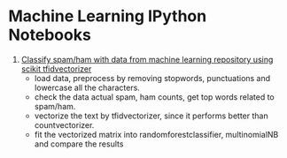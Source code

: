 # Machine Learning IPython Notebooks
1. [Classify spam/ham with data from machine learning repository using scikit tfidvectorizer](https://github.com/NAnnamalai/practice_machine_learning/blob/master/classifying_spam_ham.ipynb "Classify spam/ham with data from machine learning repository using scikit tfidvectorizer")
    * load data, preprocess by removing stopwords, punctuations and lowercase all the characters.
    * check the data actual spam, ham counts, get top words related to spam/ham.
    * vectorize the text by tfidvectorizer, since it performs better than countvectorizer.
    * fit the vectorized matrix into randomforestclassifier, multinomialNB and compare the results

